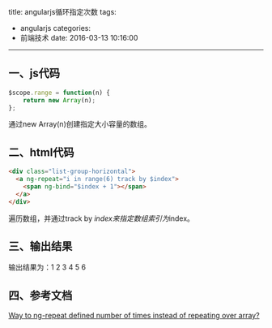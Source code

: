 title: angularjs循环指定次数
tags:
  - angularjs
categories:
  - 前端技术
date: 2016-03-13 10:16:00
---

## 一、js代码
``` javascript
$scope.range = function(n) {
    return new Array(n);
};
```
通过new Array(n)创建指定大小容量的数组。


## 二、html代码
``` html
<div class="list-group-horizontal">
  <a ng-repeat="i in range(6) track by $index">
	<span ng-bind="$index + 1"></span>
  </a>
</div>
```

遍历数组，并通过track by $index来指定数组索引为$index。


## 三、输出结果
输出结果为：1 2 3 4 5 6


## 四、参考文档
[Way to ng-repeat defined number of times instead of repeating over array?](http://stackoverflow.com/questions/16824853/way-to-ng-repeat-defined-number-of-times-instead-of-repeating-over-array)
